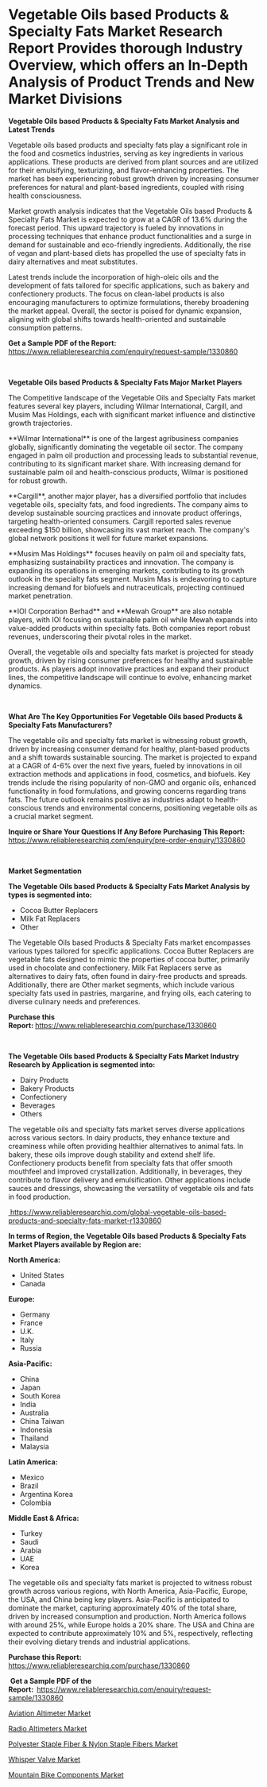 <p><h1>Vegetable Oils based Products & Specialty Fats Market Research Report Provides thorough Industry Overview, which offers an In-Depth Analysis of Product Trends and New Market Divisions</h1></p><p><strong>Vegetable Oils based Products & Specialty Fats Market Analysis and Latest Trends</strong></p>
<p><p>Vegetable oils based products and specialty fats play a significant role in the food and cosmetics industries, serving as key ingredients in various applications. These products are derived from plant sources and are utilized for their emulsifying, texturizing, and flavor-enhancing properties. The market has been experiencing robust growth driven by increasing consumer preferences for natural and plant-based ingredients, coupled with rising health consciousness.</p><p>Market growth analysis indicates that the Vegetable Oils based Products & Specialty Fats Market is expected to grow at a CAGR of 13.6% during the forecast period. This upward trajectory is fueled by innovations in processing techniques that enhance product functionalities and a surge in demand for sustainable and eco-friendly ingredients. Additionally, the rise of vegan and plant-based diets has propelled the use of specialty fats in dairy alternatives and meat substitutes.</p><p>Latest trends include the incorporation of high-oleic oils and the development of fats tailored for specific applications, such as bakery and confectionery products. The focus on clean-label products is also encouraging manufacturers to optimize formulations, thereby broadening the market appeal. Overall, the sector is poised for dynamic expansion, aligning with global shifts towards health-oriented and sustainable consumption patterns.</p></p>
<p><strong>Get a Sample PDF of the Report:&nbsp;</strong> <a href="https://www.reliableresearchiq.com/enquiry/request-sample/1330860?utm_campaign=2886&utm_medium=2&utm_source=Github&utm_content=ia&utm_term=26032025&utm_id=vegetable-oils-based-products-specialty-fats">https://www.reliableresearchiq.com/enquiry/request-sample/1330860</a></p>
<p>&nbsp;</p>
<p><strong>Vegetable Oils based Products & Specialty Fats Major Market Players</strong></p>
<p><p>The Competitive landscape of the Vegetable Oils and Specialty Fats market features several key players, including Wilmar International, Cargill, and Musim Mas Holdings, each with significant market influence and distinctive growth trajectories.</p><p>**Wilmar International** is one of the largest agribusiness companies globally, significantly dominating the vegetable oil sector. The company engaged in palm oil production and processing leads to substantial revenue, contributing to its significant market share. With increasing demand for sustainable palm oil and health-conscious products, Wilmar is positioned for robust growth.</p><p>**Cargill**, another major player, has a diversified portfolio that includes vegetable oils, specialty fats, and food ingredients. The company aims to develop sustainable sourcing practices and innovate product offerings, targeting health-oriented consumers. Cargill reported sales revenue exceeding $150 billion, showcasing its vast market reach. The company's global network positions it well for future market expansions.</p><p>**Musim Mas Holdings** focuses heavily on palm oil and specialty fats, emphasizing sustainability practices and innovation. The company is expanding its operations in emerging markets, contributing to its growth outlook in the specialty fats segment. Musim Mas is endeavoring to capture increasing demand for biofuels and nutraceuticals, projecting continued market penetration.</p><p>**IOI Corporation Berhad** and **Mewah Group** are also notable players, with IOI focusing on sustainable palm oil while Mewah expands into value-added products within specialty fats. Both companies report robust revenues, underscoring their pivotal roles in the market.</p><p>Overall, the vegetable oils and specialty fats market is projected for steady growth, driven by rising consumer preferences for healthy and sustainable products. As players adopt innovative practices and expand their product lines, the competitive landscape will continue to evolve, enhancing market dynamics.</p></p>
<p>&nbsp;</p>
<p><strong>What Are The Key Opportunities For Vegetable Oils based Products & Specialty Fats Manufacturers?</strong></p>
<p><p>The vegetable oils and specialty fats market is witnessing robust growth, driven by increasing consumer demand for healthy, plant-based products and a shift towards sustainable sourcing. The market is projected to expand at a CAGR of 4-6% over the next five years, fueled by innovations in oil extraction methods and applications in food, cosmetics, and biofuels. Key trends include the rising popularity of non-GMO and organic oils, enhanced functionality in food formulations, and growing concerns regarding trans fats. The future outlook remains positive as industries adapt to health-conscious trends and environmental concerns, positioning vegetable oils as a crucial market segment.</p></p>
<p><strong>Inquire or Share Your Questions If Any Before Purchasing This Report:</strong> <a href="https://www.reliableresearchiq.com/enquiry/pre-order-enquiry/1330860?utm_campaign=2886&utm_medium=2&utm_source=Github&utm_content=ia&utm_term=26032025&utm_id=vegetable-oils-based-products-specialty-fats">https://www.reliableresearchiq.com/enquiry/pre-order-enquiry/1330860</a></p>
<p>&nbsp;</p>
<p><strong>Market Segmentation</strong></p>
<p><strong>The Vegetable Oils based Products & Specialty Fats Market Analysis by types is segmented into:</strong></p>
<p><ul><li>Cocoa Butter Replacers</li><li>Milk Fat Replacers</li><li>Other</li></ul></p>
<p><p>The Vegetable Oils based Products & Specialty Fats market encompasses various types tailored for specific applications. Cocoa Butter Replacers are vegetable fats designed to mimic the properties of cocoa butter, primarily used in chocolate and confectionery. Milk Fat Replacers serve as alternatives to dairy fats, often found in dairy-free products and spreads. Additionally, there are Other market segments, which include various specialty fats used in pastries, margarine, and frying oils, each catering to diverse culinary needs and preferences.</p></p>
<p><strong>Purchase this Report:&nbsp;</strong><a href="https://www.reliableresearchiq.com/purchase/1330860?utm_campaign=2886&utm_medium=2&utm_source=Github&utm_content=ia&utm_term=26032025&utm_id=vegetable-oils-based-products-specialty-fats">https://www.reliableresearchiq.com/purchase/1330860</a></p>
<p>&nbsp;</p>
<p><strong>The Vegetable Oils based Products & Specialty Fats Market Industry Research by Application is segmented into:</strong></p>
<p><ul><li>Dairy Products</li><li>Bakery Products</li><li>Confectionery</li><li>Beverages</li><li>Others</li></ul></p>
<p><p>The vegetable oils and specialty fats market serves diverse applications across various sectors. In dairy products, they enhance texture and creaminess while often providing healthier alternatives to animal fats. In bakery, these oils improve dough stability and extend shelf life. Confectionery products benefit from specialty fats that offer smooth mouthfeel and improved crystallization. Additionally, in beverages, they contribute to flavor delivery and emulsification. Other applications include sauces and dressings, showcasing the versatility of vegetable oils and fats in food production.</p></p>
<p><a href="https://www.reliableresearchiq.com/global-vegetable-oils-based-products-and-specialty-fats-market-r1330860?utm_campaign=2886&utm_medium=2&utm_source=Github&utm_content=ia&utm_term=26032025&utm_id=vegetable-oils-based-products-specialty-fats">&nbsp;https://www.reliableresearchiq.com/global-vegetable-oils-based-products-and-specialty-fats-market-r1330860</a></p>
<p><strong>In terms of Region, the Vegetable Oils based Products & Specialty Fats Market Players available by Region are:</strong></p>
<p>
    <p> <strong> North America: </strong>
        <ul>
            <li>United States</li>
            <li>Canada</li>
        </ul>
        </p> 
    <p> <strong> Europe: </strong>
        <ul>
            <li>Germany</li>
            <li>France</li>
            <li>U.K.</li>
            <li>Italy</li>
            <li>Russia</li>
        </ul>
        </p> 
    <p> <strong> Asia-Pacific: </strong>
        <ul>
            <li>China</li>
            <li>Japan</li>
            <li>South Korea</li>
            <li>India</li>
            <li>Australia</li>
            <li>China Taiwan</li>
            <li>Indonesia</li>
            <li>Thailand</li>
            <li>Malaysia</li>
        </ul>
        </p> 
    <p> <strong> Latin America: </strong>
        <ul>
            <li>Mexico</li>
            <li>Brazil</li>
            <li>Argentina Korea</li>
            <li>Colombia</li>
        </ul>
        </p> 
    <p> <strong> Middle East & Africa: </strong>
        <ul>
            <li>Turkey</li>
            <li>Saudi</li>
            <li>Arabia</li>
            <li>UAE</li>
            <li>Korea</li>
        </ul>
    </p>
    </p>
<p><p>The vegetable oils and specialty fats market is projected to witness robust growth across various regions, with North America, Asia-Pacific, Europe, the USA, and China being key players. Asia-Pacific is anticipated to dominate the market, capturing approximately 40% of the total share, driven by increased consumption and production. North America follows with around 25%, while Europe holds a 20% share. The USA and China are expected to contribute approximately 10% and 5%, respectively, reflecting their evolving dietary trends and industrial applications.</p></p>
<p><strong>Purchase this Report: </strong><a href="https://www.reliableresearchiq.com/purchase/1330860?utm_campaign=2886&utm_medium=2&utm_source=Github&utm_content=ia&utm_term=26032025&utm_id=vegetable-oils-based-products-specialty-fats">https://www.reliableresearchiq.com/purchase/1330860</a></p>
<p>&nbsp;<strong>Get a Sample PDF of the Report:&nbsp;&nbsp;</strong><a href="https://www.reliableresearchiq.com/enquiry/request-sample/1330860?utm_campaign=2886&utm_medium=2&utm_source=Github&utm_content=ia&utm_term=26032025&utm_id=vegetable-oils-based-products-specialty-fats">https://www.reliableresearchiq.com/enquiry/request-sample/1330860</a></p>
<p><strong></strong></p>
<p><p><a href="https://www.linkedin.com/pulse/detailed-examination-aviation-altimeter-market-size-projecting-7oabf?utm_campaign=2886&utm_medium=2&utm_source=Github&utm_content=ia&utm_term=26032025&utm_id=vegetable-oils-based-products-specialty-fats">Aviation Altimeter Market</a></p><p><a href="https://www.linkedin.com/pulse/latest-market-analysis-shows-radio-altimeters-poised-grow-cagr-3utjf?utm_campaign=2886&utm_medium=2&utm_source=Github&utm_content=ia&utm_term=26032025&utm_id=vegetable-oils-based-products-specialty-fats">Radio Altimeters Market</a></p><p><a href="https://github.com/tszkintruca/Market-Research-Report-List-1/blob/main/polyester-staple-fiber-nylon-staple-fibers-market.md?utm_campaign=2886&utm_medium=2&utm_source=Github&utm_content=ia&utm_term=26032025&utm_id=vegetable-oils-based-products-specialty-fats">Polyester Staple Fiber & Nylon Staple Fibers Market</a></p><p><a href="https://www.linkedin.com/pulse/whisper-valve-market-analysis-report-comprehensive-data-gukkf?utm_campaign=2886&utm_medium=2&utm_source=Github&utm_content=ia&utm_term=26032025&utm_id=vegetable-oils-based-products-specialty-fats">Whisper Valve Market</a></p><p><a href="https://www.linkedin.com/pulse/mountain-bike-components-market-size-global-revenue-sales-kfdsf?utm_campaign=2886&utm_medium=2&utm_source=Github&utm_content=ia&utm_term=26032025&utm_id=vegetable-oils-based-products-specialty-fats">Mountain Bike Components Market</a></p></p>